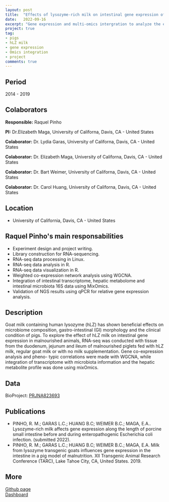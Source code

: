 ```yaml
---
layout: post
title:  "Effects of lysozyme-rich milk on intestinal gene expression of malnourished piglets"
date:   2022-09-16
excerpt: "Gene expression and multi-omics intergration to analyze the effect of hLZ-rich milk supplementation on malanourished piglets."
project: true
tag:
- pigs 
- hLZ milk
- gene expression
- Omics integration
- project
comments: true
---
```

  
  ## Period 
  
2014 - 2019

## Colaborators

**Responsible:** Raquel Pinho 

**PI:** Dr.Elizabeth Maga, University of Californa, Davis, CA - United States

**Colaborator:** Dr. Lydia Garas, University of Californa, Davis, CA - United States

**Colaborator:** Dr. Elizabeth Maga, University of Californa, Davis, CA - United States

**Colaborator:** Dr. Bart Weimer, University of Californa, Davis, CA - United States

**Colaborator:** Dr. Carol Huang, University of Californa, Davis, CA - United States

## Location

* University of California, Davis, CA - United States

## Raquel Pinho's main responsabilities

* Experiment design and project writing.
* Library construction for RNA-sequencing.
* RNA-seq data processing in Linux.
* RNA-seq data analysis in R.
* RNA-seq data visualization in R.
* Weighted co-expression network analysis using WGCNA.
* Integration of intestinal transcriptome, hepatic metabolome and intestinal
microbiota 16S data using MixOmics.
* Validation of NGS results using qPCR for relative gene expression analysis.

## Description 

Goat milk containing human lysozyme (hLZ) has shown beneficial effects on microbiome composition, gastro-intestinal (GI) morphology and the clinical condition of pigs. To explore the effect of hLZ milk on intestinal gene expression in malnourished animals, RNA-seq was conducted with tissue from the duodenum, jejunum and ileum of malnourished piglets fed with hLZ milk, regular goat milk or with no milk supplementation. Gene co-expression analysis and pheno- typic correlations were made with WGCNA, while integration of transcriptome with microbiota information and the hepatic metabolite profile was done using mixOmics. 

## Data 

BioProject: [PRJNA823693](https://www.ncbi.nlm.nih.gov/bioproject/?term=PRJNA823693)

## Publications

* PINHO, R. M.; GARAS L.C.; HUANG B.C; WEIMER B.C.; MAGA, E.A.. Lysozyme-rich milk affects gene expression along the
length of porcine small intestine before and during enteropathogenic Escherichia coli infection. (submitted 2022).
* PINHO, R. M.; GARAS L.C.; HUANG B.C; WEIMER B.C.; MAGA, E.A. Milk from lysozyme transgenic goats influences gene expression in the intestine in a pig
model of malnutrition. XII Transgenic Animal Research Conference (TARC), Lake Tahoe City, CA, United States. 2019.

## More

<div markdown="0"><a href="https://github.com/RaquelPinho/" class="btn">Github page</a></div>
<div markdown="0"><a href="mhlz_dashboard.html" class="btn">Dashboard</a></div>